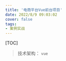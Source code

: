 ```yaml
---
title: '电商平台Vue前台项目'
date: 2022/8/9 09:03:02
cover: false
tags:
- 案例实战
---
```


[TOC]

> 技术架构： `vue`

